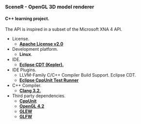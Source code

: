 ### SceneR - OpenGL 3D model renderer

#### C++ learning project.
The API is inspired in a subset of the Microsoft XNA 4 API.

* License.
    * [**Apache License v2.0**](https://www.apache.org/licenses/LICENSE-2.0)
* Development platform.
    * **Linux**.
* IDE. 
    * [**Eclipse CDT (Kepler).**](http://eclipse.org/cdt/)
* IDE Plugins.
    * LLVM-Family C/C++ Compiler Build Support. Eclipse CDT.
    * [**Eclipse CppUnit Test Runner**](https://github.com/jmrharris/eclipse.cppunit.testsrunner)
* C++ Compiler.
    * [**Clang 3.2.**](http://clang.llvm.org/)
* Third party dependencies.
    * [**CppUnit**](http://sourceforge.net/apps/mediawiki/cppunit/index.php?title=Main_Page)
    * [**OpenGL 4.2**](https://www.khronos.org/opengl/)
    * [**GLEW**](http://glew.sourceforge.net/)
    * [**GLFW**](http://www.glfw.org/)
